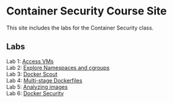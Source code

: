 # Container Security Course Site

This site includes the labs for the Container Security class.

## Labs
Lab 1: [Access VMs](labs/setup/)   
Lab 2: [Explore Namespaces and cgroups](labs/cgroups-namespaces/)   
Lab 3: [Docker Scout](labs/docker-scout/)   
Lab 4: [Multi-stage Dockerfiles](labs/multi-stage/)   
Lab 5: [Analyzing images](labs/tools/)   
Lab 6: [Docker Security](labs/security/)   

